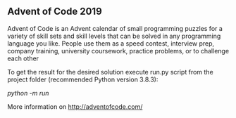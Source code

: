 ## **Advent of Code 2019**

Advent of Code is an Advent calendar of small programming puzzles for a variety of skill sets and skill levels that can be solved in any programming language you like. People use them as a speed contest, interview prep, company training, university coursework, practice problems, or to challenge each other

To get the result for the desired solution execute run.py script from the project folder (recommended Python version 3.8.3):

_python -m run_

More information on http://adventofcode.com/